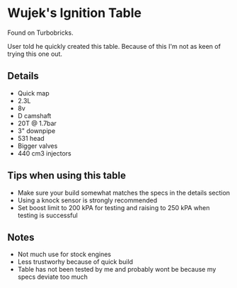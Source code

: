 # Wujek's Ignition Table

Found on Turbobricks.

User told he quickly created this table.
Because of this I'm not as keen of trying this one out.

## Details
- Quick map
- 2.3L
- 8v
- D camshaft
- 20T @ 1.7bar
- 3" downpipe
- 531 head
- Bigger valves
- 440 cm3 injectors

## Tips when using this table
- Make sure your build somewhat matches the specs in the details section
- Using a knock sensor is strongly recommended
- Set boost limit to 200 kPA for testing and raising to 250 kPA when testing is successful

## Notes
- Not much use for stock engines
- Less trustworhy because of quick build
- Table has not been tested by me and probably wont be because my specs deviate too much